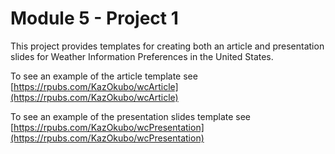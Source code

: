 # Module 5 - Project 1

This project provides templates for creating both an article and presentation slides for Weather Information Preferences in the United States.

To see an example of the article template see [https://rpubs.com/KazOkubo/wcArticle](https://rpubs.com/KazOkubo/wcArticle)

To see an example of the presentation slides template see [https://rpubs.com/KazOkubo/wcPresentation](https://rpubs.com/KazOkubo/wcPresentation)
